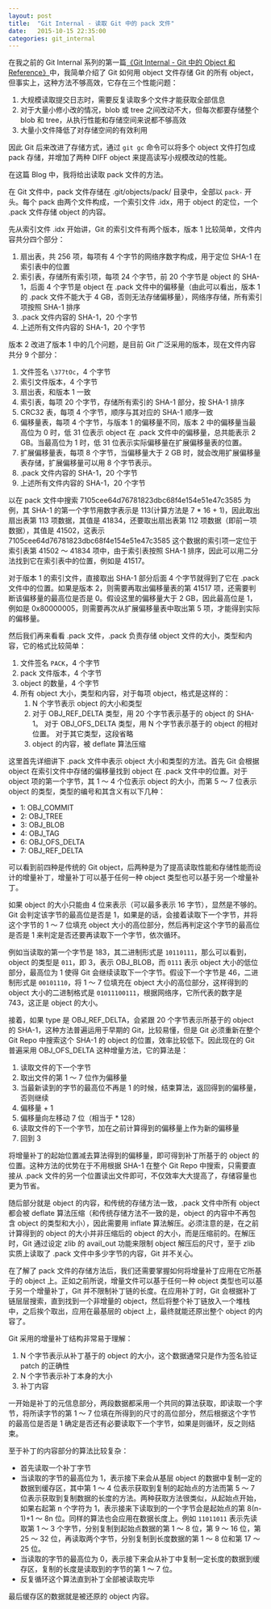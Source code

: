 ```yaml
---
layout: post
title:  "Git Internal - 读取 Git 中的 pack 文件"
date:   2015-10-15 22:35:00
categories: git_internal
---
```


在我之前的 Git Internal 系列的第一篇[《Git Internal - Git 中的 Object 和 Reference》](/git_internal/2015/10/01/git-internal-objects-and-refs.html)中，我简单介绍了 Git 如何用 object 文件存储 Git 的所有 object，但事实上，这种方法不够高效，它存在三个性能问题：

1. 大规模读取提交日志时，需要反复读取多个文件才能获取全部信息
2. 对于大量小修小改的情况，blob 或 tree 之间改动不大，但每次都要存储整个 blob 和 tree，从执行性能和存储空间来说都不够高效
3. 大量小文件降低了对存储空间的有效利用

因此 Git 后来改进了存储方式，通过 `git gc` 命令可以将多个 object 文件打包成 pack 存储，并增加了两种 DIFF object 来提高读写小规模改动的性能。

在这篇 Blog 中，我将给出读取 pack 文件的方法。

在 Git 文件中，pack 文件存储在 .git/objects/pack/ 目录中，全部以 `pack-` 开头。每个 pack 由两个文件构成，一个索引文件 .idx，用于 object 的定位，一个 .pack 文件存储 object 的内容。

先从索引文件 .idx 开始讲，Git 的索引文件有两个版本，版本 1 比较简单，文件内容共分四个部分：

1. 扇出表，共 256 项，每项有 4 个字节的网络序数字构成，用于定位 SHA-1 在索引表中的位置
2. 索引表，存储所有索引项，每项 24 个字节，前 20 个字节是 object 的 SHA-1，后面 4 个字节是 object 在 .pack 文件中的偏移量（由此可以看出，版本 1 的 .pack 文件不能大于 4 GB，否则无法存储偏移量），网络序存储，所有索引项按照 SHA-1 排序
3. .pack 文件内容的 SHA-1，20 个字节
4. 上述所有文件内容的 SHA-1，20 个字节

版本 2 改进了版本 1 中的几个问题，是目前 Git 广泛采用的版本，现在文件内容共分 9 个部分：

1. 文件签名 `\377tOc`，4 个字节
2. 索引文件版本，4 个字节
3. 扇出表，和版本 1 一致
4. 索引表，每项 20 个字节，存储所有索引的 SHA-1 部分，按 SHA-1 排序
5. CRC32 表，每项 4 个字节，顺序与其对应的 SHA-1 顺序一致
6. 偏移量表，每项 4 个字节，与版本 1 的偏移量不同，版本 2 中的偏移量当最高位为 0 时，低 31 位表示 object 在 .pack 文件中的偏移量，总共能表示 2 GB。当最高位为 1 时，低 31 位表示实际偏移量在扩展偏移量表的位置。
7. 扩展偏移量表，每项 8 个字节，当偏移量大于 2 GB 时，就会改用扩展偏移量表存储，扩展偏移量可以用 8 个字节表示。
8. .pack 文件内容的 SHA-1，20 个字节
9. 上述所有文件内容的 SHA-1，20 个字节

以在 pack 文件中搜索 7105cee64d76781823dbc68f4e154e51e47c3585 为例，其 SHA-1 的第一个字节用数字表示是 113(计算方法是 7 * 16 + 1)，因此取出扇出表第 113 项数据，其值是 41834，还要取出扇出表第 112 项数据（即前一项数据），其值是 41502，这表示 7105cee64d76781823dbc68f4e154e51e47c3585 这个数据的索引项一定位于索引表第 41502 ～ 41834 项中，由于索引表按照 SHA-1 排序，因此可以用二分法找到它在索引表中的位置，例如是 41517。

对于版本 1 的索引文件，直接取出 SHA-1 部分后面 4 个字节就得到了它在 .pack 文件中的位置。如果是版本 2，则需要再取出偏移量表的第 41517 项，还需要判断该偏移量的最高位是否是 0。假设这里的偏移量大于 2 GB，因此最高位是 1，例如是 0x80000005，则需要再次从扩展偏移量表中取出第 5 项，才能得到实际的偏移量。

然后我们再来看看 .pack 文件，.pack 负责存储 object 文件的大小，类型和内容，它的格式比较简单：

1. 文件签名 `PACK`，4 个字节
2. pack 文件版本，4 个字节
3. object 的数量，4 个字节
4. 所有 object 大小，类型和内容，对于每项 object，格式是这样的：
    1. N 个字节表示 object 的大小和类型
    2. 对于 OBJ_REF_DELTA 类型，用 20 个字节表示基于的 object 的 SHA-1。
       对于 OBJ_OFS_DELTA 类型，用 N 个字节表示基于的 object 的相对位置。
       对于其它类型，这段省略
    3. object 的内容，被 deflate 算法压缩

这里首先详细讲下 .pack 文件中表示 object 大小和类型的方法。首先 Git 会根据 object 在索引文件中存储的偏移量找到 object 在 .pack 文件中的位置。对于 object 项的第一个字节，其 1 ～ 4 个位表示 object 的大小，而第 5 ～ 7 位表示 object 的类型，类型的编号和其含义有以下几种：

* 1: OBJ_COMMIT
* 2: OBJ_TREE
* 3: OBJ_BLOB
* 4: OBJ_TAG
* 6: OBJ_OFS_DELTA
* 7: OBJ_REF_DELTA

可以看到前四种是传统的 Git object，后两种是为了提高读取性能和存储性能而设计的增量补丁，增量补丁可以基于任何一种 object 类型也可以基于另一个增量补丁。

如果 object 的大小只能由 4 位来表示（可以最多表示 16 字节），显然是不够的。Git 会判定该字节的最高位是否是 1，如果是的话，会接着读取下一个字节，并将这个字节的 1 ～ 7 位填充 object 大小的高位部分，然后再判定这个字节的最高位是否是 1 来判定是否还要再读取下一个字节，依次循环。

例如当读取的第一个字节是 183，其二进制形式是 `10110111`，那么可以看到，object 的类型是 `011`，即 3，表示 OBJ_BLOB，而 `0111` 表示 object 大小的低位部分，最高位为 1 使得 Git 会继续读取下一个字节。假设下一个字节是 46，二进制形式是 `00101110`，将 1 ～ 7 位填充在 object 大小的高位部分，这样得到的 object 大小的二进制格式是 `01011100111`，根据网络序，它所代表的数字是 743，这正是 object 的大小。

接着，如果 type 是 OBJ_REF_DELTA，会紧跟 20 个字节表示所基于的 object 的 SHA-1，这种方法普遍运用于早期的 Git，比较易懂，但是 Git 必须重新在整个 Git Repo 中搜索这个 SHA-1 的 object 的位置，效率比较低下。因此现在的 Git 普遍采用 OBJ_OFS_DELTA 这种增量方法，它的算法是：

1. 读取文件的下一个字节
2. 取出文件的第 1 ～ 7 位作为偏移量
3. 当最新读到的字节的最高位不再是 1 的时候，结束算法，返回得到的偏移量，否则继续
4. 偏移量 + 1
5. 偏移量向左移动 7 位（相当于 * 128）
5. 读取文件的下一个字节，加在之前计算得到的偏移量上作为新的偏移量
6. 回到 3

将增量补丁的起始位置减去算法得到的偏移量，即可得到补丁所基于的 object 的位置。这种方法的优势在于不用根据 SHA-1 在整个 Git Repo 中搜索，只需要直接从 .pack 文件的另一个位置读出文件即可，不仅效率大大提高了，存储容量也更为节省。

随后部分就是 object 的内容，和传统的存储方法一致，.pack 文件中所有 object 都会被 deflate 算法压缩（和传统存储方法不一致的是，object 的内容中不再包含 object 的类型和大小），因此需要用 inflate 算法解压。必须注意的是，在之前计算得到的 object 的大小并非压缩后的 object 的大小，而是压缩前的。在解压时，Git 通过设定 zlib 的 avail_out 功能来限制 object 解压后的尺寸，至于 zlib 实质上读取了 .pack 文件中多少字节的内容，Git 并不关心。

在了解了 pack 文件的存储方法后，我们还需要掌握如何将增量补丁应用在它所基于的 object 上。正如之前所说，增量文件可以基于任何一种 object 类型也可以基于另一个增量补丁，Git 并不限制补丁链的长度。在应用补丁时，Git 会根据补丁链层层搜索，直到找到一个非增量的 object，然后将整个补丁链放入一个堆栈中，之后挨个取出，应用在最基层的 object 上，最终就能还原出整个 object 的内容了。

Git 采用的增量补丁结构非常易于理解：

1. N 个字节表示从补丁基于的 object 的大小，这个数据通常只是作为签名验证 patch 的正确性
2. N 个字节表示补丁本身的大小
3. 补丁内容

一开始是补丁的元信息部分，两段数据都采用一个共同的算法获取，即读取一个字节，将所读字节的第 1 ～ 7 位填在所得到的尺寸的高位部分，然后根据这个字节的最高位是否是 1 确定是否还有必要读取下一个字节，如果是则循环，反之则结束。

至于补丁的内容部分的算法比较复杂：

* 首先读取一个补丁字节
* 当读取的字节的最高位为 1，表示接下来会从基层 object 的数据中复制一定的数据到缓存区，其中第 1 ～ 4 位表示获取到复制的起始点的方法而第 5 ～ 7 位表示获取到复制数据的长度的方法。两种获取方法很类似，从起始点开始，如果右起第 n 个字符为 1，表示接来下读取到的一个字节会是起始点的第 8(n-1)+1 ～ 8n 位。同样的算法也会应用在数据长度上。例如 `11011011` 表示先读取第 1 ～ 3 个字节，分别复制到起始点数据的第 1 ～ 8 位，第 9 ～ 16 位，第 25 ～ 32 位，再读取两个字节，分别复制到长度数据的第 1 ～ 8 位和第 17 ～ 25 位。
* 当读取的字节的最高位为 0，表示接下来会从补丁中复制一定长度的数据到缓存区，复制的长度是读取到的字节的第 1 ～ 7 位。
* 反复循环这个算法直到补丁全部被读取完毕

最后缓存区的数据就是被还原的 object 内容。
